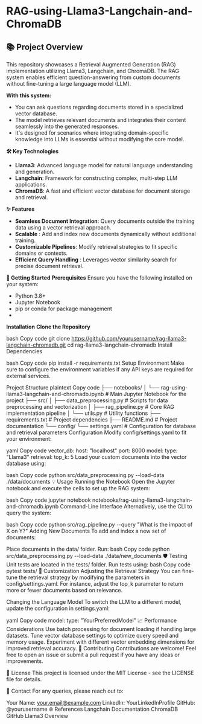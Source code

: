 # RAG-using-Llama3-Langchain-and-ChromaDB
## 📚 Project Overview
This repository showcases a Retrieval Augmented Generation (RAG) implementation utilizing Llama3, Langchain, and ChromaDB. The RAG system enables efficient question-answering from custom documents without fine-tuning a large language model (LLM).

**With this system:**

* You can ask questions regarding documents stored in a specialized vector database.
* The model retrieves relevant documents and integrates their content seamlessly into the generated responses.
* It's designed for scenarios where integrating domain-specific knowledge into LLMs is essential without modifying the core model.

**🛠️ Key Technologies**
* **Llama3**: Advanced language model for natural language understanding and generation.
* **Langchain**: Framework for constructing complex, multi-step LLM applications.
* **ChromaDB**: A fast and efficient vector database for document storage and retrieval.

**✨ Features**
* **Seamless Document Integration**: Query documents outside the training data using a vector retrieval approach.
* **Scalable** : Add and index new documents dynamically without additional training.
* **Customizable Pipelines**: Modify retrieval strategies to fit specific domains or contexts.
* **Efficient Query Handling** : Leverages vector similarity search for precise document retrieval.

**🚀 Getting Started**
**Prerequisites**
Ensure you have the following installed on your system:

* Python 3.8+
* Jupyter Notebook
* pip or conda for package management
* 
**Installation**
  **Clone the Repository**

bash
Copy code
git clone https://github.com/yourusername/rag-llama3-langchain-chromadb.git
cd rag-llama3-langchain-chromadb
Install Dependencies

bash
Copy code
pip install -r requirements.txt
Setup Environment Make sure to configure the environment variables if any API keys are required for external services.

Project Structure
plaintext
Copy code
├── notebooks/
│   └── rag-using-llama3-langchain-and-chromadb.ipynb  # Main Jupyter Notebook for the project
├── src/
│   ├── data_preprocessing.py     # Scripts for data preprocessing and vectorization
│   ├── rag_pipeline.py           # Core RAG implementation pipeline
│   └── utils.py                  # Utility functions
├── requirements.txt              # Project dependencies
├── README.md                     # Project documentation
└── config/
    └── settings.yaml             # Configuration for database and retrieval parameters
Configuration
Modify config/settings.yaml to fit your environment:

yaml
Copy code
vector_db:
  host: "localhost"
  port: 8000
model:
  type: "Llama3"
retrieval:
  top_k: 5
Load your custom documents into the vector database using:

bash
Copy code
python src/data_preprocessing.py --load-data ./data/documents
💡 Usage
Running the Notebook
Open the Jupyter notebook and execute the cells to set up the RAG system:

bash
Copy code
jupyter notebook notebooks/rag-using-llama3-langchain-and-chromadb.ipynb
Command-Line Interface
Alternatively, use the CLI to query the system:

bash
Copy code
python src/rag_pipeline.py --query "What is the impact of X on Y?"
Adding New Documents
To add and index a new set of documents:

Place documents in the data/ folder.
Run:
bash
Copy code
python src/data_preprocessing.py --load-data ./data/new_documents
🛡️ Testing
Unit tests are located in the tests/ folder.
Run tests using:
bash
Copy code
pytest tests/
🔧 Customization
Adjusting the Retrieval Strategy
You can fine-tune the retrieval strategy by modifying the parameters in config/settings.yaml. For instance, adjust the top_k parameter to return more or fewer documents based on relevance.

Changing the Language Model
To switch the LLM to a different model, update the configuration in settings.yaml:

yaml
Copy code
model:
  type: "YourPreferredModel"
📈 Performance Considerations
Use batch processing for document loading if handling large datasets.
Tune vector database settings to optimize query speed and memory usage.
Experiment with different vector embedding dimensions for improved retrieval accuracy.
🤝 Contributing
Contributions are welcome! Feel free to open an issue or submit a pull request if you have any ideas or improvements.

📄 License
This project is licensed under the MIT License - see the LICENSE file for details.

📧 Contact
For any queries, please reach out to:

Your Name: your.email@example.com
LinkedIn: YourLinkedInProfile
GitHub: @yourusername
🌐 References
Langchain Documentation
ChromaDB GitHub
Llama3 Overview

